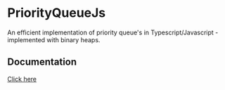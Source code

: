 # PriorityQueueJs

An efficient implementation of priority queue's in Typescript/Javascript - implemented with binary heaps.

## Documentation

[Click here](https://rafilevy.github.io/PriorityQueueJs/)
